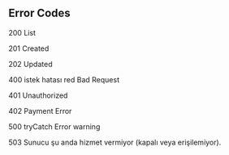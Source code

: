 ## Error Codes
200 List

201 Created

202 Updated

400 istek hatası red Bad Request 

401 Unauthorized 

402 Payment Error

500 tryCatch Error warning

503  Sunucu şu anda hizmet vermiyor (kapalı veya erişilemiyor).



